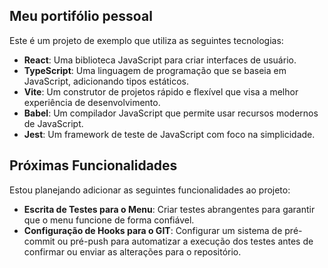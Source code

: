 ## Meu portifólio pessoal

Este é um projeto de exemplo que utiliza as seguintes tecnologias:

- **React**: Uma biblioteca JavaScript para criar interfaces de usuário.
- **TypeScript**: Uma linguagem de programação que se baseia em JavaScript, adicionando tipos estáticos.
- **Vite**: Um construtor de projetos rápido e flexível que visa a melhor experiência de desenvolvimento.
- **Babel**: Um compilador JavaScript que permite usar recursos modernos de JavaScript.
- **Jest**: Um framework de teste de JavaScript com foco na simplicidade.

## Próximas Funcionalidades

Estou planejando adicionar as seguintes funcionalidades ao projeto:

- **Escrita de Testes para o Menu**: Criar testes abrangentes para garantir que o menu funcione de forma confiável.
- **Configuração de Hooks para o GIT**: Configurar um sistema de pré-commit ou pré-push para automatizar a execução dos testes antes de confirmar ou enviar as alterações para o repositório.
